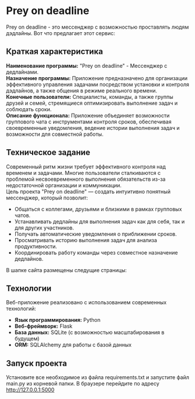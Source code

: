 # Prey on deadline
Prey on deadline - это мессенджер с возможностью проставлять людям дэдлайны. Вот что предлагает этот сервис:

## Краткая характеристика

**Наименование программы:** "Prey on deadline" - Мессенджер с дедлайнами.  
**Назначение программы:** Приложение предназначено для организации эффективного управления задачами посредством установки и контроля дэдлайнов, а также общения в режиме реального времени.  
**Конечные пользователи:** Специалисты, команды, а также группы друзей и семей, стремящиеся оптимизировать выполнение задач и соблюдать сроки.  
**Описание функционала:** Приложение объединяет возможности группового чата с инструментами контроля сроков, обеспечивая своевременные уведомления, ведение истории выполнения задач и возможности для совместной работы.

## Техническое задание

Современный ритм жизни требует эффективного контроля над временем и задачами. Многие пользователи сталкиваются с проблемой несвоевременного выполнения обязательств из-за недостаточной организации и коммуникации.  
Цель проекта "Prey on deadline" — создать интуитивно понятный мессенджер, который позволит:

- Общаться с коллегами, друзьями и близкими в рамках групповых чатов.
- Устанавливать дедлайны для выполнения задач как для себя, так и для других участников.
- Получать автоматические уведомления о приближении сроков.
- Просматривать историю выполнения задач для анализа продуктивности.
- Координировать работу команды через совместное назначение дедлайнов.

В шапке сайта размещены следущие страницы:

## Технологии

Веб-приложение реализовано с использованием современных технологий:

- **Язык программирования:** Python
- **Веб-фреймворк:** Flask
- **База данных:** SQLite (с возможностью масштабирования в будущем)
- **ORM:** SQLAlchemy для работы с базой данных

## Запуск проекта

Установите все необходимое из файла requirements.txt и запустите файл main.py из корневой папки. В браузере перейдите по адресу http://127.0.0.1:5000
